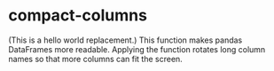 # compact-columns
(This is a hello world replacement.) This function makes pandas DataFrames more readable. Applying the function rotates long column names so that more columns can fit the screen.
